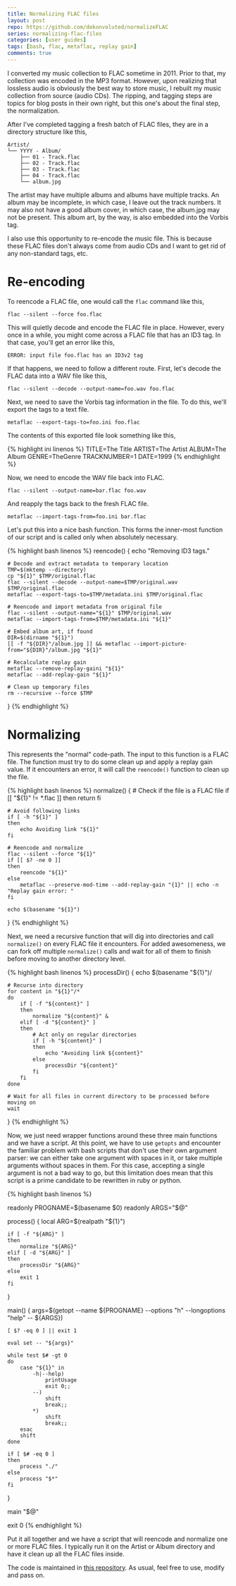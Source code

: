 ```yaml
---
title: Normalizing FLAC files
layout: post
repo: https://github.com/dekonvoluted/normalizeFLAC
series: normalizing-flac-files
categories: [user guides]
tags: [bash, flac, metaflac, replay gain]
comments: true
---
```


I converted my music collection to FLAC sometime in 2011.
Prior to that, my collection was encoded in the MP3 format.
However, upon realizing that lossless audio is obviously the best way to store music, I rebuilt my music collection from source (audio CDs).
The ripping, and tagging steps are topics for blog posts in their own right, but this one's about the final step, the normalization.

After I've completed tagging a fresh batch of FLAC files, they are in a directory structure like this,

    Artist/
    └── YYYY - Album/
        ├── 01 - Track.flac
        ├── 02 - Track.flac
        ├── 03 - Track.flac
        ├── 04 - Track.flac
        └── album.jpg

The artist may have multiple albums and albums have multiple tracks.
An album may be incomplete, in which case, I leave out the track numbers.
It may also not have a good album cover, in which case, the album.jpg may not be present.
This album art, by the way, is also embedded into the Vorbis tag.

I also use this opportunity to re-encode the music file.
This is because these FLAC files don't always come from audio CDs and I want to get rid of any non-standard tags, etc.

# Re-encoding

To reencode a FLAC file, one would call the `flac` command like this,

    flac --silent --force foo.flac

This will quietly decode and encode the FLAC file in place.
However, every once in a while, you might come across a FLAC file that has an ID3 tag.
In that case, you'll get an error like this,

    ERROR: input file foo.flac has an ID3v2 tag

If that happens, we need to follow a different route.
First, let's decode the FLAC data into a WAV file like this,

    flac --silent --decode --output-name=foo.wav foo.flac

Next, we need to save the Vorbis tag information in the file.
To do this, we'll export the tags to a text file.

    metaflac --export-tags-to=foo.ini foo.flac

The contents of this exported file look something like this,

{% highlight ini linenos %}
TITLE=The Title
ARTIST=The Artist
ALBUM=The Album
GENRE=TheGenre
TRACKNUMBER=1
DATE=1999
{% endhighlight %}

Now, we need to encode the WAV file back into FLAC.

    flac --silent --output-name=bar.flac foo.wav

And reapply the tags back to the fresh FLAC file.

    metaflac --import-tags-from=foo.ini bar.flac

Let's put this into a nice bash function.
This forms the inner-most function of our script and is called only when absolutely necessary.

{% highlight bash linenos %}
reencode()
{
    echo "Removing ID3 tags."

    # Decode and extract metadata to temporary location
    TMP=$(mktemp --directory)
    cp "${1}" $TMP/original.flac
    flac --silent --decode --output-name=$TMP/original.wav $TMP/original.flac
    metaflac --export-tags-to=$TMP/metadata.ini $TMP/original.flac

    # Reencode and import metadata from original file
    flac --silent --output-name="${1}" $TMP/original.wav
    metaflac --import-tags-from=$TMP/metadata.ini "${1}"

    # Embed album art, if found
    DIR=$(dirname "${1}")
    [[ -f "${DIR}"/album.jpg ]] && metaflac --import-picture-from="${DIR}"/album.jpg "${1}"

    # Recalculate replay gain
    metaflac --remove-replay-gaini "${1}"
    metaflac --add-replay-gain "${1}"

    # Clean up temporary files
    rm --recursive --force $TMP
}
{% endhighlight %}

# Normalizing

This represents the "normal" code-path.
The input to this function is a FLAC file.
The function must try to do some clean up and apply a replay gain value.
If it encounters an error, it will call the `reencode()` function to clean up the file.

{% highlight bash linenos %}
normalize()
{
    # Check if the file is a FLAC file
    if [[ "${1}" != *.flac ]]
    then
        return
    fi

    # Avoid following links
    if [ -h "${1}" ]
    then
        echo Avoiding link "${1}"
    fi

    # Reencode and normalize
    flac --silent --force "${1}"
    if [[ $? -ne 0 ]]
    then
        reencode "${1}"
    else
        metaflac --preserve-mod-time --add-replay-gain "{1}" || echo -n "Replay gain error: "
    fi

    echo $(basename "${1}")
}
{% endhighlight %}

Next, we need a recursive function that will dig into directories and call `normalize()` on every FLAC file it encounters.
For added awesomeness, we can fork off multiple `normalize()` calls and wait for all of them to finish before moving to another directory level.

{% highlight bash linenos %}
processDir()
{
    echo $(basename "${1}")/

    # Recurse into directory
    for content in "${1}"/*
    do
        if [ -f "${content}" ]
        then
            normalize "${content}" &
        elif [ -d "${content}" ]
        then
            # Act only on regular directories
            if [ -h "${content}" ]
            then
                echo "Avoiding link ${content}"
            else
                processDir "${content}"
            fi
        fi
    done

    # Wait for all files in current directory to be processed before moving on
    wait
}
{% endhighlight %}

Now, we just need wrapper functions around these three main functions and we have a script.
At this point, we have to use `getopts` and encounter the familiar problem with bash scripts that don't use their own argument parser: we can either take one argument with spaces in it, or take multiple arguments without spaces in them.
For this case, accepting a single argument is not a bad way to go, but this limitation does mean that this script is a prime candidate to be rewritten in ruby or python.

{% highlight bash linenos %}

readonly PROGNAME=$(basename $0)
readonly ARGS="$@"

process()
{
    local ARG=$(realpath "${1}")

    if [ -f "${ARG}" ]
    then
        normalize "${ARG}"
    elif [ -d "${ARG}" ]
    then
        processDir "${ARG}"
    else
        exit 1
    fi
}

main()
{
    args=$(getopt --name ${PROGNAME} --options "h" --longoptions "help" -- ${ARGS})

    [ $? -eq 0 ] || exit 1

    eval set -- "${args}"

    while test $# -gt 0
    do
        case "${1}" in
            -h|--help)
                printUsage
                exit 0;;
            --)
                shift
                break;;
            *)
                shift
                break;;
        esac
        shift
    done

    if [ $# -eq 0 ]
    then
        process "./"
    else
        process "$*"
    fi
}

main "$@"

exit 0
{% endhighlight %}

Put it all together and we have a script that will reencode and normalize one or more FLAC files.
I typically run it on the Artist or Album directory and have it clean up all the FLAC files inside.

The code is maintained in [this repository](https://github.com/dekonvoluted/normalizeFLAC).
As usual, feel free to use, modify and pass on.

